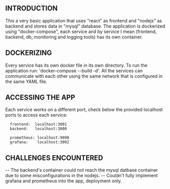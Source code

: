 ## INTRODUCTION
   This a very basic application that uses "react" as frontend and "nodejs" as backend and stores data in "mysql" database. The application is dockerized using "docker-compose", each service and by service I mean (frontend, backend, db, monitoring and logging tools) has its own container.


## DOCKERIZING
   Every service has its own docker file in its own directory. To run the application run: 'docker-compose --build -d'.
   All the services can communicate with each other using the same network that is configured in the same YAML file. 

## ACCESSING THE APP
   Each service works on a different port, check below the provided localhost ports to access each service:
   
      frontend:  localhost:3001
      backend:   localhost:3000
  
      prometheus: localhost:9090
      grafana:    localhost:3002

## CHALLENGES ENCOUNTERED
   -- The backend's container could not reach the mysql datbase container due to some misconfigurations in the nodejs.
   -- Couldn't fully implement grafana and prometheus into the app, deployment only.
